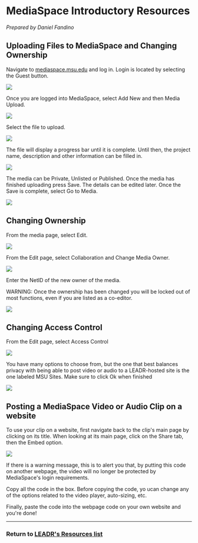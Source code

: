 # MediaSpace Introductory Resources
_Prepared by Daniel Fandino_

## Uploading Files to MediaSpace and Changing Ownership

Navigate to [mediaspace.msu.edu](mediaspace.msu.edu) and log in. Login is located by selecting the Guest button.

![](Images/MediaSpace01.png?raw=true)

Once you are logged into MediaSpace, select Add New and then Media Upload.

![](Images/MediaSpace02.png?raw=true) 

Select the file to upload.

![](Images/MediaSpace03.png?raw=true)

The file will display a progress bar until it is complete. Until then, the project name, description and other information can be filled in.

![](Images/MediaSpace04.png?raw=true)

The media can be Private, Unlisted or Published. Once the media has finished uploading press Save. The details can be edited later. Once the Save is complete, select Go to Media.

![](Images/MediaSpace05.png?raw=true)


## Changing Ownership

From the media page, select Edit.

![](Images/MediaSpace06.png?raw=true)

From the Edit page, select Collaboration and Change Media Owner.

![](Images/MediaSpace07.png?raw=true)
 
Enter the NetID of the new owner of the media. 

WARNING: Once the ownership has been changed you will be locked out of most functions, even if you are listed as a co-editor.

![](Images/MediaSpace08.png?raw=true)


## Changing Access Control

From the Edit page, select Access Control

![](Images/MediaSpace09.png?raw=true)

You have many options to choose from, but the one that best balances privacy with being able to post video or audio to a LEADR-hosted site is the one labeled MSU Sites. Make sure to click Ok when finished

![](Images/MediaSpace10.png?raw=true)

## Posting a MediaSpace Video or Audio Clip on a website

To use your clip on a website, first navigate back to the clip's main page by clicking on its title. When looking at its main page, click on the Share tab, then the Embed option.

![](Images/MediaSpace11.png?raw=true)

If there is a warning message, this is to alert you that, by putting this code on another webpage, the video will no longer be protected by MediaSpace's login requirements.

Copy all the code in the box. Before copying the code, yo ucan change any of the options related to the video player, auto-sizing, etc.

Finally, paste the code into the webpage code on your own website and you're done!

-----
### Return to [LEADR's Resources list](https://leadr-msu.github.io/)
